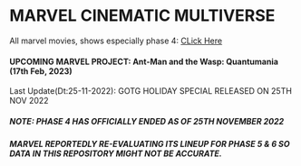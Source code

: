 # MARVEL CINEMATIC MULTIVERSE

All marvel movies, shows especially phase 4: [CLick Here](https://github.com/gunjan1909/marvel/blob/main/MCU%20RESEARCH.md)

#### UPCOMING MARVEL PROJECT: Ant-Man and the Wasp: Quantumania (17th Feb, 2023)

Last Update(Dt:25-11-2022): GOTG HOLIDAY SPECIAL RELEASED ON 25TH NOV 2022

##### NOTE: PHASE 4 HAS OFFICIALLY ENDED AS OF 25TH NOVEMBER 2022

##### MARVEL REPORTEDLY RE-EVALUATING ITS LINEUP FOR PHASE 5 & 6 SO DATA IN THIS REPOSITORY MIGHT NOT BE ACCURATE.
